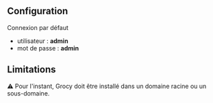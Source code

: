 ## Configuration

Connexion par défaut
  * utilisateur : **admin**
  * mot de passe : **admin**

## Limitations

:warning: Pour l'instant, Grocy doit être installé dans un domaine racine ou un sous-domaine.
